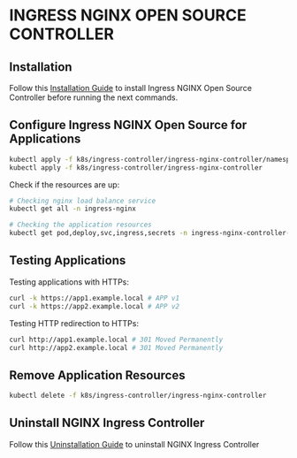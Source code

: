 # INGRESS NGINX OPEN SOURCE CONTROLLER

## Installation

Follow this [Installation Guide](https://kubernetes.github.io/ingress-nginx/deploy/)
to install Ingress NGINX Open Source Controller before running the next commands.

## Configure Ingress NGINX Open Source for Applications

```bash
kubectl apply -f k8s/ingress-controller/ingress-nginx-controller/namespace.yml
kubectl apply -f k8s/ingress-controller/ingress-nginx-controller
```

Check if the resources are up:

```bash
# Checking nginx load balance service
kubectl get all -n ingress-nginx

# Checking the application resources
kubectl get pod,deploy,svc,ingress,secrets -n ingress-nginx-controller-ns
```

## Testing Applications

Testing applications with HTTPs:

```bash
curl -k https://app1.example.local # APP v1
curl -k https://app2.example.local # APP v2
```

Testing HTTP redirection to HTTPs:

```bash
curl http://app1.example.local # 301 Moved Permanently
curl http://app2.example.local # 301 Moved Permanently
```

## Remove Application Resources

```bash
kubectl delete -f k8s/ingress-controller/ingress-nginx-controller
```

## Uninstall NGINX Ingress Controller

Follow this [Uninstallation Guide](https://docs.nginx.com/ingress-nginx-controller/installation/installing-nic/installation-with-manifests/#uninstall-ingress-nginx-controller) to uninstall NGINX Ingress Controller
